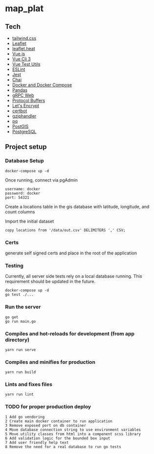 # map_plat

## Tech
 - [tailwind.css](https://tailwindcss.com)
 - [Leaflet](https://leafletjs.com/)
 - [leaflet.heat](https://github.com/Leaflet/Leaflet.heat)
 - [Vue.js](https://vuejs.org/)
 - [Vue Cli 3](https://cli.vuejs.org/)
 - [Vue Test Utils](https://vue-test-utils.vuejs.org/)
 - [ESLint](https://eslint.org/)
 - [Jest](https://jestjs.io/)
 - [Chai](http://www.chaijs.com/)
 - [Docker and Docker Compose](https://www.docker.com/)
 - [Pandas](https://pandas.pydata.org/)
 - [gRPC Web](https://github.com/improbable-eng/grpc-web)
 - [Protocol Buffers](https://developers.google.com/protocol-buffers/)
 - [Let's Encrypt](https://letsencrypt.org/)
 - [certbot](https://certbot.eff.org/)
 - [gziphandler](https://github.com/NYTimes/gziphandler)
 - [pq](https://github.com/lib/pq)
 - [PostGIS](https://postgis.net/)
 - [PostgreSQL](https://www.postgresql.org/)
 

## Project setup

### Database Setup
```
docker-compose up -d
```

Once running, connect via pgAdmin
```
username: docker
password: docker
port: 54321
```

Create a locations table in the gis database with latitude, longitude, and count columns

Import the initial dataset
```
copy locations from '/data/out.csv' DELIMITERS ',' CSV;
```

### Certs
generate self signed certs and place in the root of the application

### Testing
Currently, all server side tests rely on a local database running. This requirement should be updated in the future.
```
docker-compose up -d
go test ./...
```

### Run the server
```
go get
go run main.go
```

### Compiles and hot-reloads for development (from app directory)
```
yarn run serve
```

### Compiles and minifies for production
```
yarn run build
```

### Lints and fixes files
```
yarn run lint
```

### TODO for proper production deploy
    1 Add go vendoring
    2 Create main docker container to run application
    3 Remove exposed port on db container
    4 Move database connection string to use environment variables
    5 Move utility classes from html into a component scss library
    6 Add validation logic for the bounded box input
    7 Add user friendly help text
    8 Remove the need for a real database to run go tests

